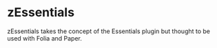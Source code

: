 # zEssentials

zEssentials takes the concept of the Essentials plugin but thought to be used with Folia and Paper.